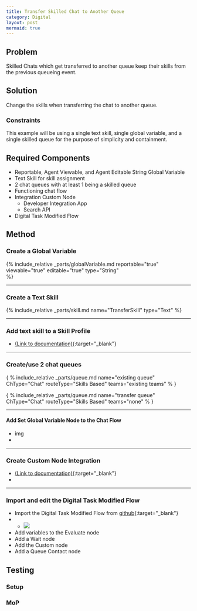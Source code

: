 ```yaml
---
title: Transfer Skilled Chat to Another Queue
category: Digital
layout: post
mermaid: true
---
```


## Problem
Skilled Chats which get transferred to another queue keep their skills from the previous queueing event.

## Solution
Change the skills when transferring the chat to another queue.

### Constraints
This example will be using a single text skill, single global variable, and a single skilled queue for the purpose of simplicity and containment.


## Required Components
- Reportable, Agent Viewable, and Agent Editable String Global Variable
- Text Skill for skill assignment
- 2 chat queues with at least 1 being a skilled queue
- Functioning chat flow
- Integration Custom Node 
  - Developer Integration App
  - Search API
- Digital Task Modified Flow


## Method

### Create a Global Variable
{% include_relative _parts/globalVariable.md 
    reportable="true" 
    viewable="true" 
    editable="true" 
    type="String"  
    %}

---

### Create a Text Skill
{% include_relative _parts/skill.md 
    name="TransferSkill"
    type="Text"
%}

---

### Add text skill to a Skill Profile
- [(Link to documentation)](https://help.webex.com/en-us/article/n5595zd/Webex-Contact-Center-Setup-and-Administration-Guide#Cisco_Generic_Topic.dita_886a3ba6-94ee-447c-bee7-fe4dc369131d){:target="\_blank"}

---

### Create/use 2 chat queues
{ % include_relative _parts/queue.md 
  name="existing queue"
  ChType="Chat"
  routeType="Skills Based"
  teams="existing teams"
% }


{ % include_relative _parts/queue.md 
  name="transfer queue"
  ChType="Chat"
  routeType="Skills Based"
  teams="none"
% }

---

#### Add Set Global Variable Node to the Chat Flow
- img
- 


---

### Create Custom Node Integration 
- [(Link to documentation)](https://help.imiconnect.io/docs/custom-nodes){:target="\_blank"}
- 

---


### Import and edit the Digital Task Modified Flow
- Import the Digital Task Modified Flow from [github](https://github.com/CiscoDevNet/webexcc-digital-channels){:target="\_blank"}
- - <img src="{{site.baseurl}}/assets/images/SkilledChatTransfer/Task_Modified_Flow.jpg">
- Add variables to the Evaluate node
- Add a Wait node
- Add the Custom node
- Add a Queue Contact node


## Testing

### Setup

### MoP

